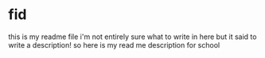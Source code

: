 # fid

this is my readme file
i'm not entirely sure what to write in here
but it said to write a description!
so here is my read me description for school
